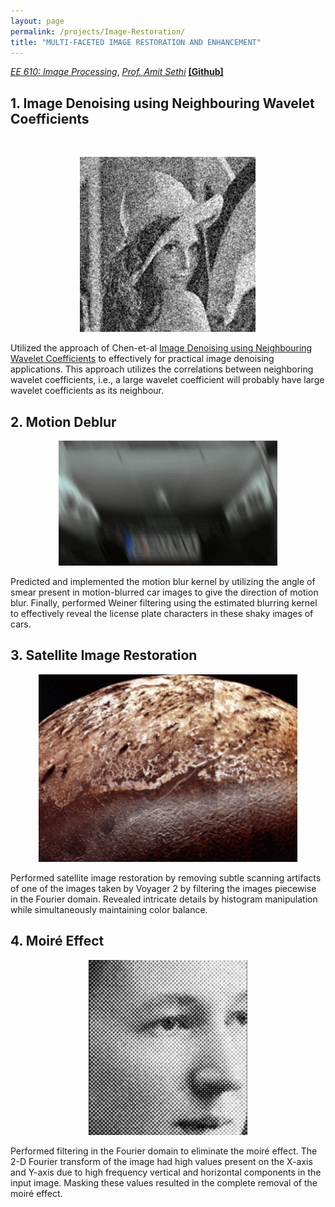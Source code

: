 ```yaml
---
layout: page
permalink: /projects/Image-Restoration/
title: "MULTI-FACETED IMAGE RESTORATION AND ENHANCEMENT"
---
```



  [_EE 610: Image Processing_](https://www.ee.iitb.ac.in/web/course_lists/ee-610-image-processing/), [_Prof. Amit Sethi_](https://www.ee.iitb.ac.in/~asethi/)  [**[Github]**](https://github.com/Vansh28Kapoor/MULTI-FACETED-IMAGE-RESTORATION-AND-ENHANCEMENT) 

## 1. Image Denoising using Neighbouring Wavelet Coefficients
<br>
<p align="center">
    <img height="280" src="/assets/img/Lena.gif">
</p>

Utilized the approach of Chen-et-al [Image Denoising using Neighbouring Wavelet Coefficients](https://www.egr.msu.edu/~aviyente/neighshrink.pdf) to effectively for practical image denoising applications. This approach utilizes the correlations between neighboring wavelet coefficients, i.e., a large wavelet coefficient will probably have large wavelet coefficients as its neighbour.
  
## 2. Motion Deblur
<p align="center">
    <img  width="350" height="200"  src="/assets/img/Motion_deblur.gif">
</p>
Predicted and implemented the motion blur kernel by utilizing the angle of smear present in motion-blurred car images to give the direction of motion blur. Finally, performed Weiner filtering using the estimated blurring kernel to effectively reveal the license plate characters in these shaky images of cars.

## 3. Satellite Image Restoration
<p align="center">
    <img height="300" src="/assets/img/Triton.gif">
</p>
Performed satellite image restoration by removing subtle scanning artifacts of one of the images taken by Voyager 2 by filtering the images piecewise in the Fourier domain. Revealed intricate details by histogram manipulation while simultaneously maintaining color balance. 

## 4. Moiré Effect
<p align="center">
    <img height="280" src="/assets/img/Moire.gif">
</p>
Performed filtering in the Fourier domain to eliminate the moiré effect. The 2-D Fourier transform of the image had high values present on the X-axis and Y-axis due to high frequency vertical and horizontal components in the input image. Masking these values resulted in the complete removal of the moiré effect.
